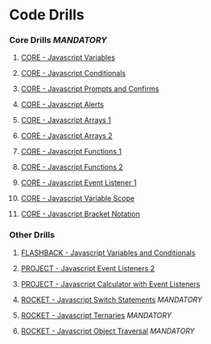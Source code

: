 # Code Drills


### Core Drills *MANDATORY*

1. [CORE - Javascript Variables](./01-core-js-variables)

2. [CORE - Javascript Conditionals](./02-core-js-conditionals)

3. [CORE - Javascript Prompts and Confirms](./03-core-js-prompts-confirms)

4. [CORE - Javascript Alerts](./04-core-js-alerts-writing-to-dom)

5. [CORE - Javascript Arrays 1](./05-core-js-arrays-1)

6. [CORE - Javascript Arrays 2](./07-core-js-arrays-2)

7. [CORE - Javascript Functions 1](./08-core-js-functions-1)

8. [CORE - Javascript Functions 2](./09-core-js-functions-2)

9. [CORE - Javascript Event Listener 1](./10-core-js-event-listener-1)

10. [CORE - Javascript Variable Scope](./14-core-js-variable-scope)

11. [CORE - Javascript Bracket Notation](./16-core-js-bracket-notation)


### Other Drills

1. [FLASHBACK - Javascript Variables and Conditionals](./06-flash-variables-conditionals)

2. [PROJECT - Javascript Event Listeners 2](./11-proj-js-event-listener-2)

3. [PROJECT - Javascript Calculator with Event Listeners](./12-proj-js-calculator)

4. [ROCKET - Javascript Switch Statements](./13-rock-js-switch-statements) *MANDATORY*

5. [ROCKET - Javascript Ternaries](./17-rock-js-ternaries) *MANDATORY*

6. [ROCKET - Javascript Object Traversal](./15-rock-js-object-traversal) *MANDATORY*
